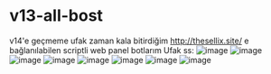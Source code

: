 # v13-all-bost
v14'e geçmeme ufak zaman kala bitirdiğim http://thesellix.site/ e bağlanılabilen scriptli web panel botlarım
Ufak ss: ![image](https://user-images.githubusercontent.com/74346832/215491482-16ba9d0b-bc64-4149-9914-672b58064445.png)
![image](https://user-images.githubusercontent.com/74346832/215491998-0c77b8e7-331f-44fc-81cc-425b4191ab21.png)
![image](https://user-images.githubusercontent.com/74346832/215492039-6887c884-2eb4-4e78-b7a1-6f42cc7c4748.png)
![image](https://user-images.githubusercontent.com/74346832/215492170-02c05d05-4ddb-4a59-a18f-5d7b9bd2366e.png)
![image](https://user-images.githubusercontent.com/74346832/215492275-1a7f4a4f-fed7-4147-8c6d-5d4219ca240e.png)
![image](https://user-images.githubusercontent.com/74346832/215492483-01db8ee0-ec7d-49bc-b931-edb3e8dd62a1.png)
![image](https://user-images.githubusercontent.com/74346832/215492511-1b8ecd99-0f58-4aab-926c-f5b3cf0dd247.png)
![image](https://user-images.githubusercontent.com/74346832/215492532-19a01c34-3138-44e6-9e7c-21b5223aa1fa.png)
